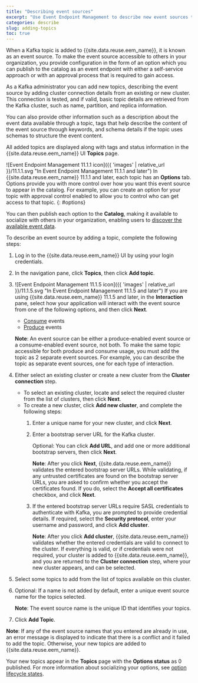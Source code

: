 ```yaml
---
title: "Describing event sources"
excerpt: "Use Event Endpoint Management to describe new event sources to make their event data available to others."
categories: describe
slug: adding-topics
toc: true
---
```


When a Kafka topic is added to {{site.data.reuse.eem_name}}, it is known as an event source. To make the event source accessible to others in your organization, you provide configuration in the form of an option which you can publish to the catalog as an event endpoint with either a self-service approach or with an approval process that is required to gain access.

As a Kafka administrator you can add new topics, describing the event source by adding cluster connection details from an existing or new cluster. This connection is tested, and if valid, basic topic details are retrieved from the Kafka cluster, such as name, partition, and replica information.

You can also provide other information such as a description about the event data available through a topic, tags that help describe the content of the event source through keywords, and schema details if the topic uses schemas to structure the event content.

All added topics are displayed along with tags and status information in the {{site.data.reuse.eem_name}} UI **Topics** page. 

![Event Endpoint Management 11.1.1 icon]({{ 'images' | relative_url }}/11.1.1.svg "In Event Endpoint Management 11.1.1 and later") In {{site.data.reuse.eem_name}} 11.1.1 and later, each topic has an **Options** tab. Options provide you with more control over how you want this event source to appear in the catalog. For example, you can create an option for your topic with approval control enabled to allow you to control who can get access to that topic. 
{: #options}

You can then publish each option to the **Catalog**, making it available to socialize with others in your organization, enabling users to [discover the available event data](../../consume-subscribe/discovering-topics/).

To describe an event source by adding a topic, complete the following steps:

1. Log in to the {{site.data.reuse.eem_name}} UI by using your login credentials.
1. In the navigation pane, click **Topics**, then click **Add topic**.
1. ![Event Endpoint Management 11.1.5 icon]({{ 'images' | relative_url }}/11.1.5.svg "In Event Endpoint Management 11.1.5 and later") If you are using {{site.data.reuse.eem_name}} 11.1.5 and later, in the **Interaction** pane, select how your application will interact with the event source from one of the following options, and then click **Next**.  
    * [Consume](../../about/key-concepts/#consume) events
    * [Produce](../../about/key-concepts/#produce) events 
      
    **Note**: An event source can be either a produce-enabled event source or a consume-enabled event source, not both. To make the same topic accessible for both produce and consume usage, you must add the topic as 2 separate event sources. For example, you can describe the topic as separate event sources, one for each type of interaction.  
1. Either select an existing cluster or create a new cluster from the **Cluster connection** step.
   - To select an existing cluster, locate and select the required cluster from the list of clusters, then click **Next**.
   - To create a new cluster, click **Add new cluster**, and complete the following steps:
     1. Enter a unique name for your new cluster, and click **Next**.
     2. Enter a bootstrap server URL for the Kafka cluster. 
     
        Optional: You can click **Add URL**, and add one or more additional bootstrap servers, then click **Next**.

        **Note**: After you click **Next**, {{site.data.reuse.eem_name}} validates the entered bootstrap server URLs. While validating, if any untrusted certificates are found on the bootstrap server URLs, you are asked to confirm whether you accept the certificates found. If you do, select the **Accept all certificates** checkbox, and click **Next**.

     3. If the entered bootstrap server URLs require SASL credentials to authenticate with Kafka, you are prompted to provide credential details. If required, select the **Security protocol**, enter your username and password, and click **Add cluster**.

         **Note**: After you click **Add cluster**, {{site.data.reuse.eem_name}} validates whether the entered credentials are valid to connect to the cluster. If everything is valid, or if credentials were not required, your cluster is added to {{site.data.reuse.eem_name}}, and you are returned to the **Cluster connection** step, where your new cluster appears, and can be selected.

1. Select some topics to add from the list of topics available on this cluster.

1. Optional: If a name is not added by default, enter a unique event source name for the topics selected.

   **Note**: The event source name is the unique ID that identifies your topics.
      
1. Click **Add Topic**.

**Note**: If any of the event source names that you entered are already in use, an error message is displayed to indicate that there is a conflict and it failed to add the topic. Otherwise, your new topics are added to {{site.data.reuse.eem_name}}.

Your new topics appear in the **Topics** page with the **Options status** as 0 published. For more information about socializing your options, see [option lifecycle states](../managing-topics#option-lifecycle-states).
